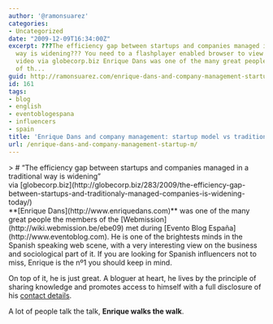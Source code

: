 ```yaml
---
author: '@ramonsuarez'
categories:
- Uncategorized
date: "2009-12-09T16:34:00Z"
excerpt: ???The efficiency gap between startups and companies managed in a traditional
  way is widening??? You need to a flashplayer enabled browser to view this YouTube
  video via globecorp.biz Enrique Dans was one of the many great people the members
  of th...
guid: http://ramonsuarez.com/enrique-dans-and-company-management-startup-m
id: 161
tags:
- blog
- english
- eventoblogespana
- influencers
- spain
title: 'Enrique Dans and company management: startup model vs traditional companies'
url: /enrique-dans-and-company-management-startup-m/
---
```


<div class="posterous_bookmarklet_entry">> # “The efficiency gap between startups and companies managed in a traditional way is widening”

<div class="posterous_quote_citation">via [globecorp.biz](http://globecorp.biz/283/2009/the-efficiency-gap-between-startups-and-traditionaly-managed-companies-is-widening-today/)</div>**[Enrique Dans](http://www.enriquedans.com)** was one of the many great people the members of the [Webmission](http://wiki.webmission.be/ebe09) met during [Evento Blog España](http://www.eventoblog.com). He is one of the brightests minds in the Spanish speaking web scene, with a very interesting view on the business and sociological part of it. If you are looking for Spanish influencers not to miss, Enrique is the nº1 you should keep in mind.

On top of it, he is just great. A bloguer at heart, he lives by the principle of sharing knowledge and promotes access to himself with a full disclosure of his [contact details](http://www.enriquedans.com/contacto).

A lot of people talk the talk, **Enrique walks the walk**.

</div>